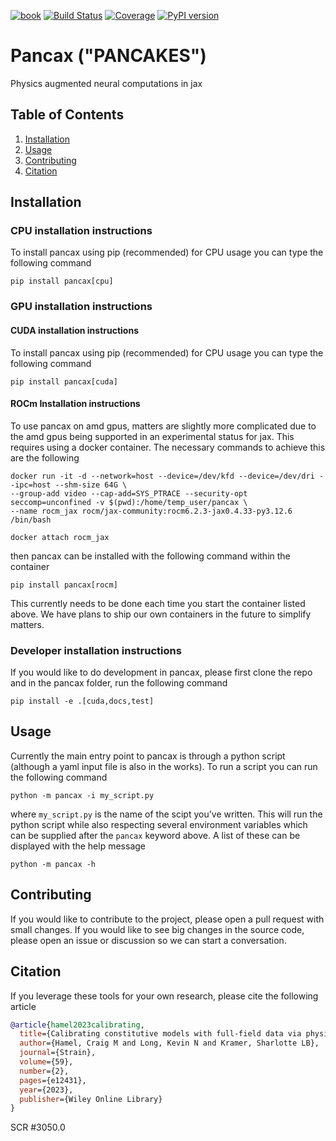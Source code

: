 [![book](https://img.shields.io/badge/pancax-Book-blue?logo=mdbook&logoColor=000000)](https://sandialabs.github.io/pancax)
[![Build Status](https://github.com/sandialabs/pancax/workflows/CI/badge.svg)](https://github.com/sandialabs/pancax/actions?query=workflow%3ACI)
[![Coverage](https://codecov.io/gh/sandialabs/pancax/branch/main/graph/badge.svg)](https://codecov.io/gh/sandialabs/pancax)
[![PyPI version](https://badge.fury.io/py/pancax.svg)](https://pypi.org/project/pancax/)

# Pancax ("PANCAKES")
Physics augmented neural computations in jax

## Table of Contents
1. [Installation](#installation)
2. [Usage](#usage)
4. [Contributing](#contributing)
5. [Citation](#citation)


## Installation
### CPU installation instructions
To install pancax using pip (recommended) for CPU usage you can type the following command

``pip install pancax[cpu]``

### GPU installation instructions
#### CUDA installation instructions
To install pancax using pip (recommended) for CPU usage you can type the following command

``pip install pancax[cuda]``

#### ROCm Installation instructions
To use pancax on amd gpus, matters are slightly more complicated due to the amd gpus being supported in an experimental status for jax. This requires using a docker container. The necessary commands to achieve this are the following
```
docker run -it -d --network=host --device=/dev/kfd --device=/dev/dri --ipc=host --shm-size 64G \
--group-add video --cap-add=SYS_PTRACE --security-opt seccomp=unconfined -v $(pwd):/home/temp_user/pancax \
--name rocm_jax rocm/jax-community:rocm6.2.3-jax0.4.33-py3.12.6 /bin/bash

docker attach rocm_jax
```
then pancax can be installed with the following command within the container

``pip install pancax[rocm]``

This currently needs to be done each time you start the container listed above. We have plans to ship our own containers in the future to simplify matters.

### Developer installation instructions
If you would like to do development in pancax, please first clone the repo and in the pancax 
folder, run the following command

``pip install -e .[cuda,docs,test]``

## Usage
Currently the main entry point to pancax is through a python script (although a yaml input file is also in the works).
To run a script you can run the following command

``python -m pancax -i my_script.py``

where ``my_script.py`` is the name of the scipt you've written. This will run the python script while also 
respecting several environment variables which can be supplied after the ``pancax`` keyword above. A list of
these can be displayed with the help message

``python -m pancax -h``

## Contributing
If you would like to contribute to the project, please open a pull request with small changes. If you would like to see big changes in the source code, please open an issue or discussion so we can start a conversation.

## Citation
If you leverage these tools for your own research, please cite the following article
```bibtex
@article{hamel2023calibrating,
  title={Calibrating constitutive models with full-field data via physics informed neural networks},
  author={Hamel, Craig M and Long, Kevin N and Kramer, Sharlotte LB},
  journal={Strain},
  volume={59},
  number={2},
  pages={e12431},
  year={2023},
  publisher={Wiley Online Library}
}
```
SCR #3050.0
